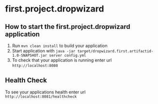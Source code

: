 # first.project.dropwizard

How to start the first.project.dropwizard application
---

1. Run `mvn clean install` to build your application
1. Start application with `java -jar target/dropwizard.first.artifactid-1.0-SNAPSHOT.jar server config.yml`
1. To check that your application is running enter url `http://localhost:8080`

Health Check
---

To see your applications health enter url `http://localhost:8081/healthcheck`
